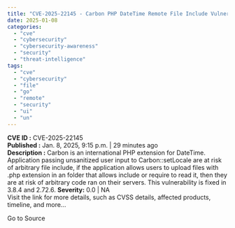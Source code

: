 ```yaml
---
title: "CVE-2025-22145 - Carbon PHP DateTime Remote File Include Vulnerability"
date: 2025-01-08
categories: 
  - "cve"
  - "cybersecurity"
  - "cybersecurity-awareness"
  - "security"
  - "threat-intelligence"
tags: 
  - "cve"
  - "cybersecurity"
  - "file"
  - "go"
  - "remote"
  - "security"
  - "ui"
  - "un"
---
```


**CVE ID :** CVE-2025-22145  
**Published :** Jan. 8, 2025, 9:15 p.m. | 29 minutes ago  
**Description :** Carbon is an international PHP extension for DateTime. Application passing unsanitized user input to Carbon::setLocale are at risk of arbitrary file include, if the application allows users to upload files with .php extension in an folder that allows include or require to read it, then they are at risk of arbitrary code ran on their servers. This vulnerability is fixed in 3.8.4 and 2.72.6. 
**Severity:** 0.0 | NA  
Visit the link for more details, such as CVSS details, affected products, timeline, and more...

Go to Source
